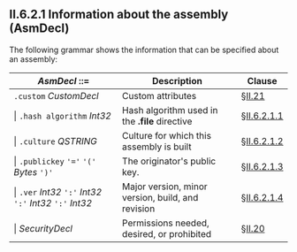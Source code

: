 ## II.6.2.1 Information about the assembly (AsmDecl)

The following grammar shows the information that can be specified about an assembly: 

 | _AsmDecl_ ::= | Description | Clause
 | ---- | ---- | ----
 | `.custom` _CustomDecl_ | Custom attributes | §[II.21](#todo-missing-hyperlink)
 | \| `.hash algorithm` _Int32_ | Hash algorithm used in the **.file** directive | §[II.6.2.1.1](ii.6.2.1.1-hash-algorithm.md)
 | \| `.culture` _QSTRING_ | Culture for which this assembly is built | §[II.6.2.1.2](ii.6.2.1.2-culture.md)
 | \| `.publickey` `'='` `'('` _Bytes_ `')'` | The originator's public key. | §[II.6.2.1.3](ii.6.2.1.3-originators-public-key.md)
 | \| `.ver` _Int32_ `':'` _Int32_ `':'` _Int32_ `':'` _Int32_ | Major version, minor version, build, and revision | §[II.6.2.1.4](ii.6.2.1.4-version-numbers.md)
 | \| _SecurityDecl_ | Permissions needed, desired, or prohibited | §[II.20](#todo-missing-hyperlink)
